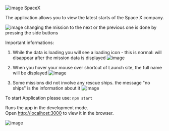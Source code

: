 ![image](https://user-images.githubusercontent.com/78322363/139315758-79afcfd0-eb82-4b71-80ce-3e0118476cc2.png)
SpaceX


The application allows you to view the latest starts of the Space X company.

![image](https://user-images.githubusercontent.com/78322363/139317855-47235bb3-8cbe-48d8-9577-6ae3552ced1f.png)
changing the mission to the next or the previous one is done by pressing the side buttons


Important informations: 

1. While the data is loading you will see a loading icon - this is normal: will disappear after the mission data is displayed
![image](https://user-images.githubusercontent.com/78322363/139318438-7ab8f4ed-3c2e-411f-85d3-1346e826301e.png)

2. When you hover your mouse over shortcut of Launch site, the full name will be displayed
![image](https://user-images.githubusercontent.com/78322363/139319098-468df329-ab97-434f-8061-07766300b770.png)

3. Some missions did not involve any rescue ships. the message "no ships" is the information about it
![image](https://user-images.githubusercontent.com/78322363/139319603-101de43b-4756-47ac-8ee5-83f3305b89aa.png)



To start Application please use: `npm start`

Runs the app in the development mode.\
Open [http://localhost:3000](http://localhost:3000) to view it in the browser.


![image](https://user-images.githubusercontent.com/78322363/139315650-9245beba-deaa-4cb8-a348-d0767d437324.png)
